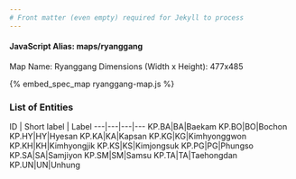 ```yaml
---
# Front matter (even empty) required for Jekyll to process
---
```


#### JavaScript Alias: maps/ryanggang

Map Name: Ryanggang
Dimensions (Width x Height): 477x485



{% embed_spec_map ryanggang-map.js %}

### List of Entities

ID | Short label | Label
---|---|---|---
KP.BA|BA|Baekam
KP.BO|BO|Bochon
KP.HY|HY|Hyesan
KP.KA|KA|Kapsan
KP.KG|KG|Kimhyonggwon
KP.KH|KH|Kimhyongjik
KP.KS|KS|Kimjongsuk
KP.PG|PG|Phungso
KP.SA|SA|Samjiyon
KP.SM|SM|Samsu
KP.TA|TA|Taehongdan
KP.UN|UN|Unhung

